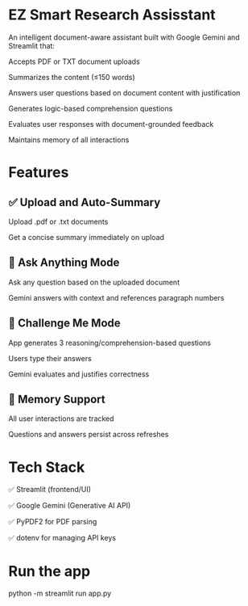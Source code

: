 # EZ Smart Research Assisstant
An intelligent document-aware assistant built with Google Gemini and Streamlit that:

 Accepts PDF or TXT document uploads

 Summarizes the content (≤150 words)

 Answers user questions based on document content with justification

 Generates logic-based comprehension questions

 Evaluates user responses with document-grounded feedback

 Maintains memory of all interactions

 # Features
## ✅ Upload and Auto-Summary

Upload .pdf or .txt documents

Get a concise summary immediately on upload

## 💬 Ask Anything Mode

Ask any question based on the uploaded document

Gemini answers with context and references paragraph numbers

## 🎯 Challenge Me Mode

App generates 3 reasoning/comprehension-based questions

Users type their answers

Gemini evaluates and justifies correctness

## 🧠 Memory Support

All user interactions are tracked

Questions and answers persist across refreshes

# Tech Stack
✅ Streamlit (frontend/UI)

✅ Google Gemini (Generative AI API)

✅ PyPDF2 for PDF parsing

✅ dotenv for managing API keys

# Run the app
python -m streamlit run app.py
